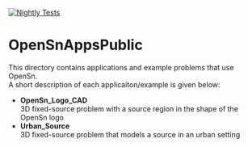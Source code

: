 [![Nightly Tests](https://github.com/Open-Sn/OpenSnAppsPublic/actions/workflows/nightly.yaml/badge.svg)](https://github.com/Open-Sn/OpenSnAppsPublic/actions/workflows/nightly.yaml)

# OpenSnAppsPublic

This directory contains applications and example problems that use OpenSn.  
A short description of each applicaiton/example is given below:

- **OpenSn_Logo_CAD**  
    3D fixed-source problem with a source region in the shape of the OpenSn logo
- **Urban_Source**  
    3D fixed-source problem that models a source in an urban setting
